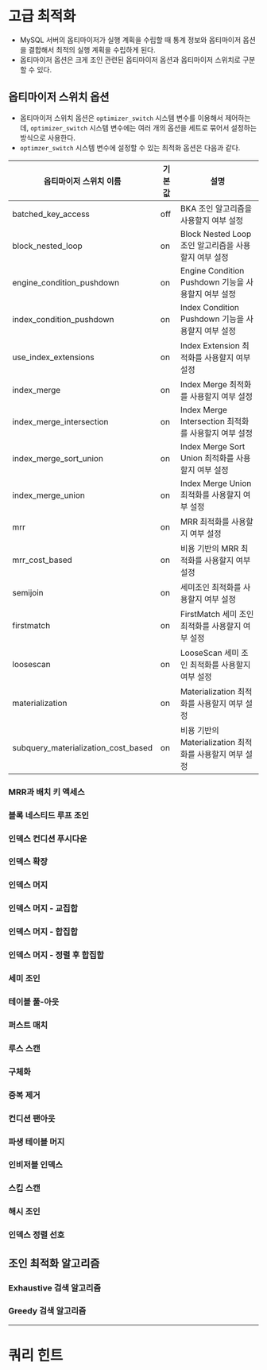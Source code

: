 # 고급 최적화
- MySQL 서버의 옵티마이저가 실행 계획을 수립할 때 통계 정보와 옵티마이저 옵션을 결합해서 최적의 실행 계획을 수립하게 된다.
- 옵티마이저 옵션은 크게 조인 관련된 옵티마이저 옵션과 옵티마이저 스위치로 구분할 수 있다.

## 옵티마이저 스위치 옵션
- 옵티마이저 스위치 옵션은 `optimizer_switch` 시스템 변수를 이용해서 제어하는데, `optimizer_switch` 시스템 변수에는 여러 개의 옵션을 세트로 묶어서 설정하는 방식으로 사용한다.
- `optimzer_switch` 시스템 변수에 설정할 수 있는 최적화 옵션은 다음과 같다.

| 옵티마이저 스위치 이름                        | 기본값 | 설명                                       |
|-------------------------------------|-----|------------------------------------------|
| batched_key_access                  | off | BKA 조인 알고리즘을 사용할지 여부 설정                  |
| block_nested_loop                   | on  | Block Nested Loop 조인 알고리즘을 사용할지 여부 설정    |
| engine_condition_pushdown           | on  | Engine Condition Pushdown 기능을 사용할지 여부 설정 |
| index_condition_pushdown            | on  | Index Condition Pushdown 기능을 사용할지 여부 설정  |
| use_index_extensions                | on  | Index Extension 최적화를 사용할지 여부 설정          |
| index_merge                         | on  | Index Merge 최적화를 사용할지 여부 설정              |
| index_merge_intersection            | on  | Index Merge Intersection 최적화를 사용할지 여부 설정 |
| index_merge_sort_union              | on  | Index Merge Sort Union 최적화를 사용할지 여부 설정                  |
| index_merge_union                   | on  | Index Merge Union 최적화를 사용할지 여부 설정                       |
| mrr                                 | on  | MRR 최적화를 사용할지 여부 설정                                     |
| mrr_cost_based                      | on  | 비용 기반의 MRR 최적화를 사용할지 여부 설정                              |
| semijoin                            | on  | 세미조인 최적화를 사용할지 여부 설정                                    |
| firstmatch                          | on  | FirstMatch 세미 조인 최적화를 사용할지 여부 설정                        |
| loosescan                           | on  | LooseScan 세미 조인 최적화를 사용할지 여부 설정                         |
| materialization                     | on  | Materialization 최적화를 사용할지 여부 설정                         |
| subquery_materialization_cost_based | on  | 비용 기반의 Materialization 최적화를 사용할지 여부 설정                  |

### MRR과 배치 키 액세스

### 블록 네스티드 루프 조인

### 인덱스 컨디션 푸시다운

### 인덱스 확장

### 인덱스 머지

### 인덱스 머지 - 교집합

### 인덱스 머지 - 합집합

### 인덱스 머지 - 정렬 후 합집합

### 세미 조인

### 테이블 풀-아웃

### 퍼스트 매치

### 루스 스캔

### 구체화

### 중복 제거

### 컨디션 팬아웃

### 파생 테이블 머지

### 인비저블 인덱스

### 스킵 스캔

### 해시 조인

### 인덱스 정렬 선호

## 조인 최적화 알고리즘

### Exhaustive 검색 알고리즘

### Greedy 검색 알고리즘

---

# 쿼리 힌트
